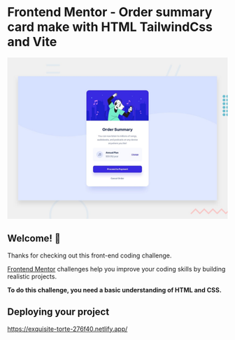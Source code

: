 # Frontend Mentor - Order summary card make with HTML TailwindCss and Vite

![Design preview for the Order summary card coding challenge](./design/desktop-preview.jpg)

## Welcome! 👋

Thanks for checking out this front-end coding challenge.

[Frontend Mentor](https://www.frontendmentor.io) challenges help you improve your coding skills by building realistic projects.

**To do this challenge, you need a basic understanding of HTML and CSS.**

## Deploying your project

https://exquisite-torte-276f40.netlify.app/
